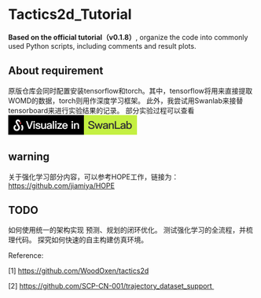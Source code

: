 # Tactics2d_Tutorial
**Based on the official tutorial（v0.1.8）**, organize the code into commonly used Python scripts, including comments and result plots.

## About requirement
原版仓库会同时配置安装tensorflow和torch。其中，tensorflow将用来直接提取WOMD的数据，torch则用作深度学习框架。
此外，我尝试用Swanlab来接替tensorboard来进行实验结果的记录。
部分实验过程可以查看[![](https://raw.githubusercontent.com/SwanHubX/assets/main/badge1.svg)](https://swanlab.cn/@Anbc/tactics2d_test/overview)

## warning
关于强化学习部分内容，可以参考HOPE工作，链接为：https://github.com/jiamiya/HOPE

## TODO
如何使用统一的架构实现 预测、规划的闭环优化。
测试强化学习的全流程，并梳理代码。
探究如何快速的自主构建仿真环境。


Reference:

[1] https://github.com/WoodOxen/tactics2d

[2] https://github.com/SCP-CN-001/trajectory_dataset_support  
